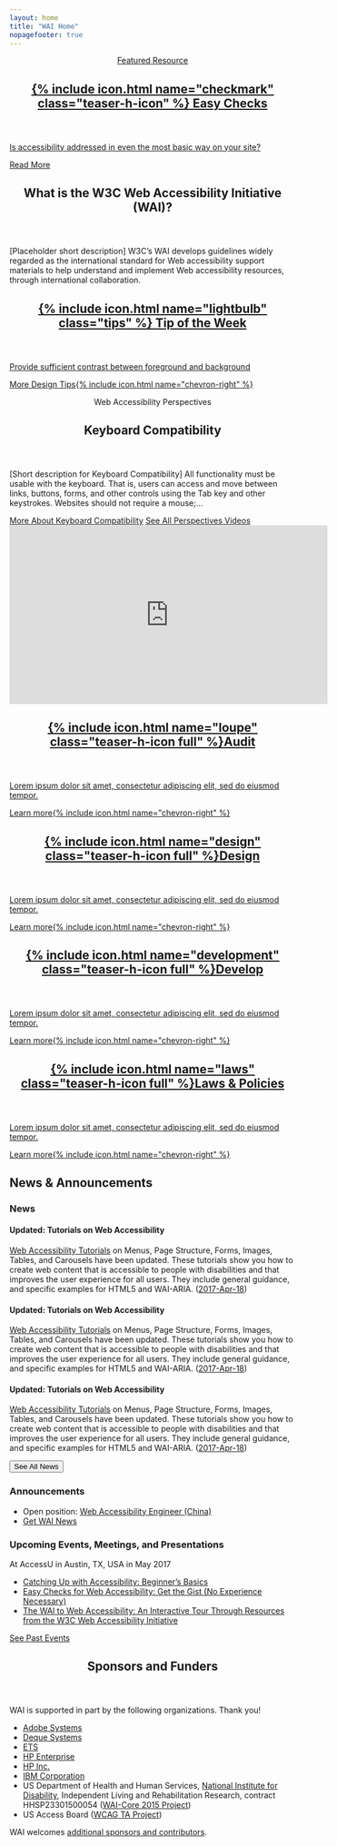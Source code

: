```yaml
---
layout: home
title: "WAI Home"
nopagefooter: true
---
```


<section class="teaser featured grid-three-five" style="background-image: url({{ site.github.url }}/assets/images/teaser-image@1x.jpg); background-image: -webkit-image-set(url({{ site.github.url }}/assets/images/teaser-image@1x.jpg) 1x, url({{ site.github.url }}/assets/images/teaser-image@2x.jpg) 2x)">
    <a class="teaser-c stealthy-link col1" href="{{ site.github.url }}/test-evaluate/easychecks/">
        <header class="teaser-h featured">
            <p class="subtitle">Featured Resource</p>
            <h2 class="title">
              {% include icon.html name="checkmark" class="teaser-h-icon" %}
              Easy Checks
            </h2>
        </header>
        <p>
            Is accessibility addressed in even the most basic way on your site?
        </p>
        <div>
            <span class="button">Read More</span>
        </div>
    </a>
</section>

<section class="teaser grid-five-three">
    <div class="col1 teaser-about grid-line-right">
        <header class="teaser-h">
            <h2>What is the W3C Web Accessibility Initiative (WAI)?</h2>
        </header>
        <p>[Placeholder short description] W3C’s WAI develops guidelines widely regarded as the international standard for Web accessibility support materials to help understand and implement Web accessibility resources, through international collaboration.</p>
    </div>
    <a href="#" class="col2 stealthy-link teaser-tip">
        <header class="teaser-h">
            <h2>
              {% include icon.html name="lightbulb" class="tips" %}
              <span>Tip of the Week</span>
            </h2>
        </header>
        <p>Provide sufficient contrast between foreground and background</p>
        <span class="fakelink">More Design Tips{% include icon.html name="chevron-right" %}</span>
    </a>
</section>

<div class="grid-4q teaser teaser-media">
    <div class="q1-start q2-end">
        <header class="teaser-h">
            <p class="subtitle">
                Web Accessibility Perspectives
            </p>
            <h2 class="title">Keyboard Compatibility</h2>
        </header>
        <p>[Short description for Keyboard Compatibility] All functionality must be usable with the keyboard. That is, users can access and move between links, buttons, forms, and other controls using the Tab key and other keystrokes. Websites should not
            require a mouse;…</p>
        <div class="button-group">
            <a href="{{ site.github.url }}/perspective-videos/keyboard/" class="button button-more"><span>More About Keyboard Compatibility</span></a>
            <a href="{{ site.github.url }}/perspective-videos/"          class="button button-more button-secondary"><span>See All Perspectives Videos</span></a>
        </div>
    </div>
    <div class="q3-start q4-end media">
        <div class="media-wrapper">
            <iframe width="560" height="315" src="https://www.youtube-nocookie.com/embed/93UgG72os8M" frameborder="0" allowfullscreen></iframe>
        </div>
    </div>
</div>

<div class="grid-4q nogap teaser">
    <a href="#" class="q1-start q1-end stealthy-link area-teaser">
        <header class="teaser-h">
            <h2 class="title">{% include icon.html name="loupe" class="teaser-h-icon full" %}Audit</h2>
        </header>
        <p>Lorem ipsum dolor sit amet, consectetur adipiscing elit, sed do eiusmod tempor.</p>
        <span class="fakelink">Learn more{% include icon.html name="chevron-right" %}</span>
    </a>
    <a href="#" class="q2-start q2-end stealthy-link area-teaser">
        <header class="teaser-h">
            <h2 class="title">{% include icon.html name="design" class="teaser-h-icon full" %}Design</h2>
        </header>
        <p>Lorem ipsum dolor sit amet, consectetur adipiscing elit, sed do eiusmod tempor.</p>
        <span class="fakelink">Learn more{% include icon.html name="chevron-right" %}</span>
    </a>
    <a href="#" class="q3-start q3-end stealthy-link area-teaser">
        <header class="teaser-h">
            <h2 class="title">{% include icon.html name="development" class="teaser-h-icon full" %}Develop</h2>
        </header>
        <p>Lorem ipsum dolor sit amet, consectetur adipiscing elit, sed do eiusmod tempor.</p>
        <span class="fakelink">Learn more{% include icon.html name="chevron-right" %}</span>
    </a>
    <a href="#" class="q4-start q4-end stealthy-link area-teaser">
        <header class="teaser-h">
            <h2 class="title">{% include icon.html name="laws" class="teaser-h-icon full" %}Laws &amp; Policies</h2>
        </header>
        <p>Lorem ipsum dolor sit amet, consectetur adipiscing elit, sed do eiusmod tempor.</p>
        <span class="fakelink">Learn more{% include icon.html name="chevron-right" %}</span>
    </a>
</div>

<div class="teaser news">
    <div class="grid-five-three">
        <div class="col12 teaser-h">
            <h2 class="title">News &amp; Announcements</h2>
        </div>
    </div>
    <div class="grid-five-three">
        <div class="col1 grid-line-right">
            <h3>News</h3>
            <article class="news-teaser">
                <h4>Updated: Tutorials on Web Accessibility</h4>
                <p><a href="http://w3.org/WAI/tutorials">Web Accessibility Tutorials</a> on Menus, Page Structure, Forms, Images, Tables, and Carousels have been updated. These tutorials show you how to create web content that is accessible to people with
                    disabilities and that improves the user experience for all users. They include general guidance, and specific examples for HTML5 and WAI-ARIA. (<a href="#">2017-Apr-18</a>)</p>
            </article>
            <article class="news-teaser">
                <h4>Updated: Tutorials on Web Accessibility</h4>
                <p><a href="http://w3.org/WAI/tutorials">Web Accessibility Tutorials</a> on Menus, Page Structure, Forms, Images, Tables, and Carousels have been updated. These tutorials show you how to create web content that is accessible to people with
                    disabilities and that improves the user experience for all users. They include general guidance, and specific examples for HTML5 and WAI-ARIA. (<a href="#">2017-Apr-18</a>)</p>
            </article>
            <article class="news-teaser">
                <h4>Updated: Tutorials on Web Accessibility</h4>
                <p><a href="http://w3.org/WAI/tutorials">Web Accessibility Tutorials</a> on Menus, Page Structure, Forms, Images, Tables, and Carousels have been updated. These tutorials show you how to create web content that is accessible to people with
                    disabilities and that improves the user experience for all users. They include general guidance, and specific examples for HTML5 and WAI-ARIA. (<a href="#">2017-Apr-18</a>)</p>
            </article>
            <button class="button button-more"><span>See All News</span></button>
        </div>
        <div class="col2">
            <h3>Announcements</h3>
            <ul class="nolist announcements-list">
                <li class="announce-box">Open position: <a href="#">Web Accessibility Engineer (China)</a></li>
                <li class="announce-box"><a href="#">Get WAI News</a></li>
            </ul>
            <h3>Upcoming Events, Meetings, and Presentations</h3>
            <div class="announce-box">
                <p>At AccessU in Austin, TX, USA in May 2017</p>
                <ul>
                    <li><a href="#">Catching Up with Accessibility: Beginner’s Basics</a></li>
                    <li><a href="#">Easy Checks for Web Accessibility: Get the Gist (No Experience Necessary)</a></li>
                    <li><a href="#">The WAI to Web Accessibility: An Interactive Tour Through Resources from the W3C Web Accessibility Initiative</a></li>
                </ul>
            </div>
            <div class="announce-box">
                <a href="#">See Past Events</a>
            </div>
        </div>
    </div>
</div>

<div class="default-grid teaser teaser-sponsors">
    <div class="inner">
        <header class="teaser-h">
            <h2 class="title">Sponsors and Funders</h2>
        </header>
        <p>WAI is supported in part by the following organizations. Thank you!</p>
        <ul class="four columns">
            <li><a href="#">Adobe Systems</a></li>
            <li><a href="#">Deque Systems</a></li>
            <li><a href="#">ETS</a></li>
            <li><a href="#">HP Enterprise</a></li>
            <li><a href="#">HP Inc.</a></li>
            <li><a href="#">IBM Corporation</a></li>
            <li>US Department of Health and Human Services, <a href="#">National Institute for Disability</a>, Independent Living and Rehabilitation Research, contract HHSP23301500054 (<a href="#">WAI-Core 2015 Project</a>)</li>
            <li>US Access Board (<a href="#">WCAG TA Project</a>)</li>
        </ul>
        <p>WAI welcomes <a href="#">additional sponsors and contributors</a>.</p>
    </div>
</div>